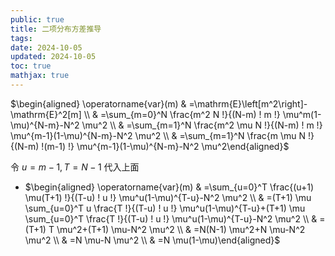 ```yaml
---
public: true
title: 二项分布方差推导
tags:
date: 2024-10-05
updated: 2024-10-05
toc: true
mathjax: true
---
```




$\begin{aligned} \operatorname{var}(m) & =\mathrm{E}\left[m^2\right]-\mathrm{E}^2[m] \\ & =\sum_{m=0}^N \frac{m^2 N !}{(N-m) ! m !} \mu^m(1-\mu)^{N-m}-N^2 \mu^2 \\ & =\sum_{m=1}^N \frac{m^2 \mu N !}{(N-m) ! m !} \mu^{m-1}(1-\mu)^{N-m}-N^2 \mu^2 \\ & =\sum_{m=1}^N \frac{m \mu N !}{(N-m) !(m-1) !} \mu^{m-1}(1-\mu)^{N-m}-N^2 \mu^2\end{aligned}$

令 $u=m-1, T=N-1$ 代入上面

  + $\begin{aligned} \operatorname{var}(m) & =\sum_{u=0}^T \frac{(u+1) \mu(T+1) !}{(T-u) ! u !} \mu^u(1-\mu)^{T-u}-N^2 \mu^2 \\ & =(T+1) \mu \sum_{u=0}^T u \frac{T !}{(T-u) ! u !} \mu^u(1-\mu)^{T-u}+(T+1) \mu \sum_{u=0}^T \frac{T !}{(T-u) ! u !} \mu^u(1-\mu)^{T-u}-N^2 \mu^2 \\ & =(T+1) T \mu^2+(T+1) \mu-N^2 \mu^2 \\ & =N(N-1) \mu^2+N \mu-N^2 \mu^2 \\ & =N \mu-N \mu^2 \\ & =N \mu(1-\mu)\end{aligned}$
